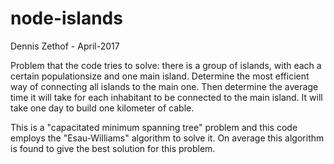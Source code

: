 # node-islands

Dennis Zethof - April-2017

Problem that the code tries to solve: there is a group of islands,
with each a certain populationsize and one main island. Determine the
most efficient way of connecting all islands to the main one. Then
determine the average time it will take for each inhabitant to be
connected to the main island. It will take one day to build one
kilometer of cable.

This is a "capacitated minimum spanning tree" problem and this code
employs the "Esau-Williams" algorithm to solve it. On average this
algorithm is found to give the best solution for this problem.
